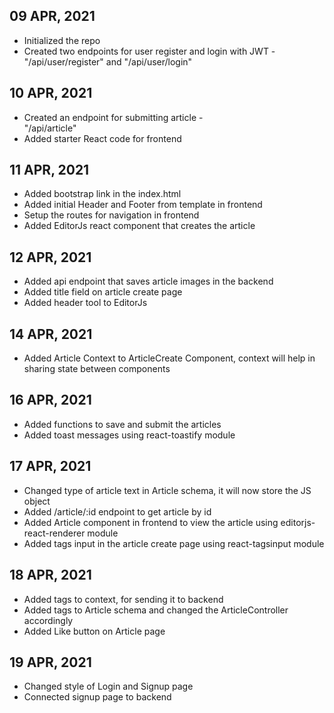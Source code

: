 ## 09 APR, 2021
* Initialized the repo
* Created two endpoints for user register and login with JWT - \
"/api/user/register" and 
"/api/user/login"

## 10 APR, 2021
* Created an endpoint for submitting article - \
"/api/article"
* Added starter React code for frontend

## 11 APR, 2021
* Added bootstrap link in the index.html
* Added initial Header and Footer from template in frontend
* Setup the routes for navigation in frontend
* Added EditorJs react component that creates the article

## 12 APR, 2021
* Added api endpoint that saves article images in the backend
* Added title field on article create page
* Added header tool to EditorJs

## 14 APR, 2021
* Added Article Context to ArticleCreate Component, context will help in sharing state between components

## 16 APR, 2021
* Added functions to save and submit the articles
* Added toast messages using react-toastify module

## 17 APR, 2021
* Changed type of article text in Article schema, it will now store the JS object
* Added /article/:id endpoint to get article by id
* Added Article component in frontend to view the article using editorjs-react-renderer module
* Added tags input in the article create page using react-tagsinput module

## 18 APR, 2021
* Added tags to context, for sending it to backend
* Added tags to Article schema and changed the ArticleController accordingly
* Added Like button on Article page

## 19 APR, 2021
* Changed style of Login and Signup page
* Connected signup page to backend